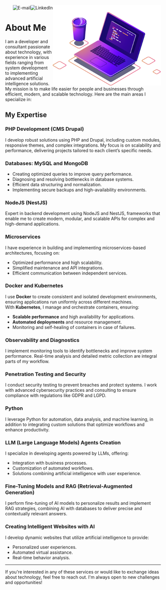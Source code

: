 
<!--
**ramirest/ramirest** is a ✨ _special_ ✨ repository because its `README.md` (this file) appears on your GitHub profile.

Here are some ideas to get you started:

- 🔭 I’m currently working on ...
- 👯 I’m looking to collaborate on ...
- 🤔 I’m looking for help with ...
- 💬 Ask me about ...
- 😄 Pronouns: ...
- ⚡ Fun fact: ...
-->


<img align="right" src="./computer-illustration.png" width="350"/>

<a href="https://www.linkedin.com/in/ramires-teixeira">
<img align="right" alt="LinkedIn" src="https://img.shields.io/badge/-Ramires%20Teixeira-blue"/>
</a>

<a href="mailto:ramirest@gmail.com">
<img align="right" alt="E-mail" src="https://img.shields.io/badge/-How%20to%20reach%20me-red"/>
</a>


<br/>


# About Me  

I am a developer and consultant passionate about technology, with experience in various fields ranging from system development to implementing advanced artificial intelligence solutions. My mission is to make life easier for people and businesses through efficient, modern, and scalable technology. Here are the main areas I specialize in:  

## My Expertise  

### **PHP Development (CMS Drupal)**  
I develop robust solutions using PHP and Drupal, including custom modules, responsive themes, and complex integrations. My focus is on scalability and performance, delivering projects tailored to each client’s specific needs.  

### **Databases: MySQL and MongoDB**  
- Creating optimized queries to improve query performance.  
- Diagnosing and resolving bottlenecks in database systems.  
- Efficient data structuring and normalization.  
- Implementing secure backups and high-availability environments.  

### **NodeJS (NestJS)**  
Expert in backend development using NodeJS and NestJS, frameworks that enable me to create modern, modular, and scalable APIs for complex and high-demand applications.  

### **Microservices**  
I have experience in building and implementing microservices-based architectures, focusing on:  
- Optimized performance and high scalability.  
- Simplified maintenance and API integrations.  
- Efficient communication between independent services.  

### **Docker and Kubernetes**  
I use **Docker** to create consistent and isolated development environments, ensuring applications run uniformly across different machines.  
With **Kubernetes**, I manage and orchestrate containers, ensuring:  
- **Scalable performance** and high availability for applications.  
- **Automated deployments** and resource management.  
- Monitoring and self-healing of containers in case of failures.  

### **Observability and Diagnostics**  
I implement monitoring tools to identify bottlenecks and improve system performance. Real-time analysis and detailed metric collection are integral parts of my workflow.  

### **Penetration Testing and Security**  
I conduct security testing to prevent breaches and protect systems. I work with advanced cybersecurity practices and consulting to ensure compliance with regulations like GDPR and LGPD.  

### **Python**  
I leverage Python for automation, data analysis, and machine learning, in addition to integrating custom solutions that optimize workflows and enhance productivity.  

### **LLM (Large Language Models) Agents Creation**  
I specialize in developing agents powered by LLMs, offering:  
- Integration with business processes.  
- Customization of automated workflows.  
- Solutions combining artificial intelligence with user experience.  

### **Fine-Tuning Models and RAG (Retrieval-Augmented Generation)**  
I perform fine-tuning of AI models to personalize results and implement RAG strategies, combining AI with databases to deliver precise and contextually relevant answers.  

### **Creating Intelligent Websites with AI**  
I develop dynamic websites that utilize artificial intelligence to provide:  
- Personalized user experiences.  
- Automated virtual assistance.  
- Real-time behavior analysis.  

---

If you're interested in any of these services or would like to exchange ideas about technology, feel free to reach out. I'm always open to new challenges and opportunities!  


